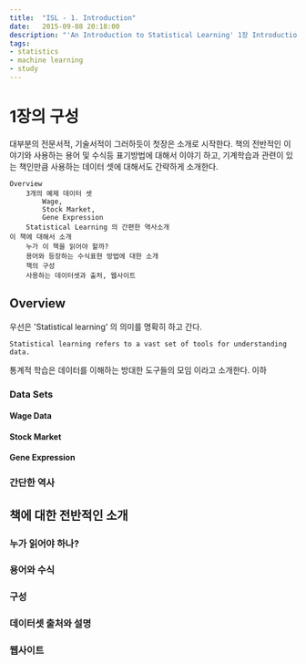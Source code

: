 ```yaml
---
title:  "ISL - 1. Introduction"
date:   2015-09-08 20:18:00
description: "'An Introduction to Statistical Learning' 1장 Introduction 공부"
tags: 
- statistics
- machine learning
- study
---
```


# 1장의 구성
대부분의 전문서적, 기술서적이 그러하듯이 첫장은 소개로 시작한다. 책의 전반적인 이야기와 사용하는 용어 및 수식등 표기방법에 대해서 이야기 하고, 기계학습과 관련이 있는 책인만큼 사용하는 데이터 셋에 대해서도 간략하게 소개한다.

	Overview
		3개의 예제 데이터 셋
			Wage, 
			Stock Market, 
			Gene Expression 
		Statistical Learning 의 간편한 역사소개
	이 책에 대해서 소개
		누가 이 책을 읽어야 할까?
		용어와 등장하는 수식표현 방법에 대한 소개
		책의 구성
		사용하는 데이터셋과 출처, 웹사이트

## Overview
우선은 'Statistical learning' 의 의미를 명확히 하고 간다.
```
Statistical learning refers to a vast set of tools for understanding data.
```
통계적 학습은 데이터를 이해하는 방대한 도구들의 모임 이라고 소개한다. 이하 

### Data Sets
#### Wage Data
#### Stock Market
#### Gene Expression

### 간단한 역사


## 책에 대한 전반적인 소개
### 누가 읽어야 하나?
### 용어와 수식
### 구성
### 데이터셋 출처와 설명
### 웹사이트
